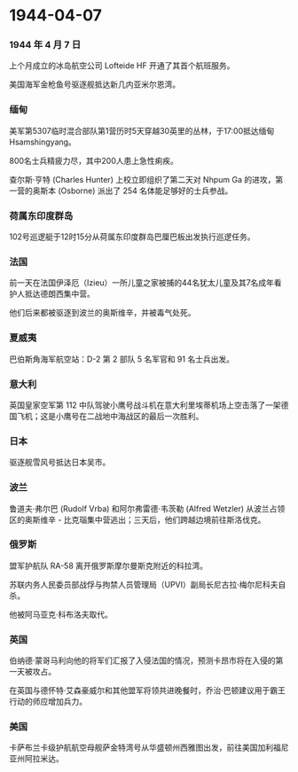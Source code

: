 # 1944-04-07

### 1944 年 4 月 7 日

上个月成立的冰岛航空公司 Lofteide HF 开通了其首个航班服务。

美国海军金枪鱼号驱逐舰抵达新几内亚米尔恩湾。

### 缅甸

美军第5307临时混合部队第1营历时5天穿越30英里的丛林，于17:00抵达缅甸Hsamshingyang。

800名士兵精疲力尽，其中200人患上急性痢疾。

查尔斯·亨特 (Charles Hunter) 上校立即组织了第二天对 Nhpum Ga
的进攻，第一营的奥斯本 (Osborne) 派出了 254 名体能足够好的士兵参战。

### 荷属东印度群岛

102号巡逻艇于12时15分从荷属东印度群岛巴厘巴板出发执行巡逻任务。

### 法国

前一天在法国伊泽厄（Izieu）一所儿童之家被捕的44名犹太儿童及其7名成年看护人抵达德朗西集中营。

他们后来都被驱逐到波兰的奥斯维辛，并被毒气处死。

### 夏威夷

巴伯斯角海军航空站：D-2 第 2 部队 5 名军官和 91 名士兵出发。

### 意大利

英国皇家空军第 112
中队驾驶小鹰号战斗机在意大利里埃蒂机场上空击落了一架德国飞机；这是小鹰号在二战地中海战区的最后一次胜利。

### 日本

驱逐舰雪风号抵达日本吴市。

### 波兰

鲁道夫·弗尔巴 (Rudolf Vrba) 和阿尔弗雷德·韦茨勒 (Alfred Wetzler)
从波兰占领区的奥斯维辛 -
比克瑙集中营逃出；三天后，他们跨越边境前往斯洛伐克。

### 俄罗斯

盟军护航队 RA-58 离开俄罗斯摩尔曼斯克附近的科拉湾。

苏联内务人民委员部战俘与拘禁人员管理局（UPVI）副局长尼古拉·梅尔尼科夫自杀。

他被阿马亚克·科布洛夫取代。

### 英国

伯纳德·蒙哥马利向他的将军们汇报了入侵法国的情况，预测卡昂市将在入侵的第一天被攻占。

在英国与德怀特·艾森豪威尔和其他盟军将领共进晚餐时，乔治·巴顿建议用于霸王行动的师应增加兵力。

### 美国

卡萨布兰卡级护航航空母舰萨金特湾号从华盛顿州西雅图出发，前往美国加利福尼亚州阿拉米达。